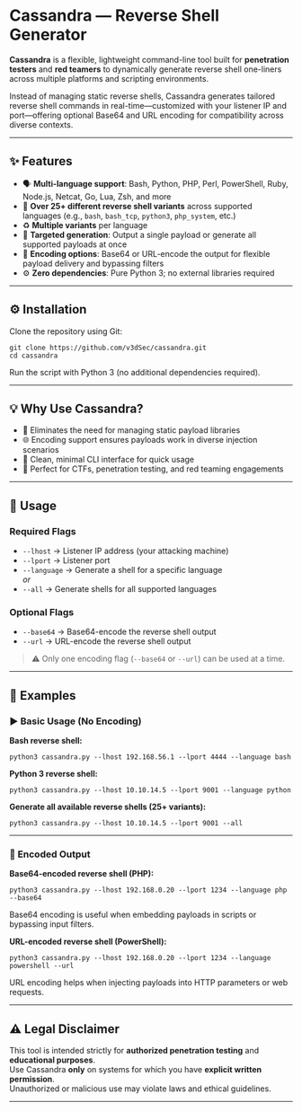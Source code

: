 # Cassandra — Reverse Shell Generator

**Cassandra** is a flexible, lightweight command-line tool built for **penetration testers** and **red teamers** to dynamically generate reverse shell one-liners across multiple platforms and scripting environments.

Instead of managing static reverse shells, Cassandra generates tailored reverse shell commands in real-time—customized with your listener IP and port—offering optional Base64 and URL encoding for compatibility across diverse contexts.

---

## ✨ Features

- 🗣️ **Multi-language support**: Bash, Python, PHP, Perl, PowerShell, Ruby, Node.js, Netcat, Go, Lua, Zsh, and more  
- 🔢 **Over 25+ different reverse shell variants** across supported languages (e.g., `bash`, `bash_tcp`, `python3`, `php_system`, etc.)  
- ♻️ **Multiple variants** per language  
- 🎯 **Targeted generation**: Output a single payload or generate all supported payloads at once  
- 🔐 **Encoding options**: Base64 or URL-encode the output for flexible payload delivery and bypassing filters  
- ⚙️ **Zero dependencies**: Pure Python 3; no external libraries required  

---

## ⚙️ Installation

Clone the repository using Git:

    git clone https://github.com/v3dSec/cassandra.git
    cd cassandra

Run the script with Python 3 (no additional dependencies required).

---

## 💡 Why Use Cassandra?

- 🧰 Eliminates the need for managing static payload libraries  
- 🌐 Encoding support ensures payloads work in diverse injection scenarios  
- 🧼 Clean, minimal CLI interface for quick usage  
- 🧪 Perfect for CTFs, penetration testing, and red teaming engagements  

---

## 🧰 Usage

### Required Flags

- `--lhost` → Listener IP address (your attacking machine)  
- `--lport` → Listener port  
- `--language` → Generate a shell for a specific language  
  *or*  
- `--all` → Generate shells for all supported languages  

### Optional Flags

- `--base64` → Base64-encode the reverse shell output  
- `--url` → URL-encode the reverse shell output  

> ⚠️ Only one encoding flag (`--base64` or `--url`) can be used at a time.

---

## 🧪 Examples

### ▶️ Basic Usage (No Encoding)

**Bash reverse shell:**

    python3 cassandra.py --lhost 192.168.56.1 --lport 4444 --language bash

**Python 3 reverse shell:**

    python3 cassandra.py --lhost 10.10.14.5 --lport 9001 --language python

**Generate all available reverse shells (25+ variants):**

    python3 cassandra.py --lhost 10.10.14.5 --lport 9001 --all

---

### 🔐 Encoded Output

**Base64-encoded reverse shell (PHP):**

    python3 cassandra.py --lhost 192.168.0.20 --lport 1234 --language php --base64

Base64 encoding is useful when embedding payloads in scripts or bypassing input filters.

**URL-encoded reverse shell (PowerShell):**

    python3 cassandra.py --lhost 192.168.0.20 --lport 1234 --language powershell --url

URL encoding helps when injecting payloads into HTTP parameters or web requests.

---

## ⚠️ Legal Disclaimer

This tool is intended strictly for **authorized penetration testing** and **educational purposes**.  
Use Cassandra **only** on systems for which you have **explicit written permission**.  
Unauthorized or malicious use may violate laws and ethical guidelines.

---
